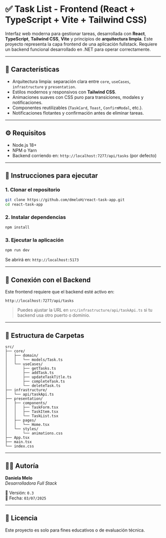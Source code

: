 
# ✅ Task List - Frontend (React + TypeScript + Vite + Tailwind CSS)

Interfaz web moderna para gestionar tareas, desarrollada con **React**, **TypeScript**, **Tailwind CSS**, **Vite** y principios de **arquitectura limpia**. Este proyecto representa la capa frontend de una aplicación fullstack. Requiere un backend funcional desarrollado en .NET para operar correctamente.

---

## 📌 Características

- Arquitectura limpia: separación clara entre `core`, `useCases`, `infrastructure` y `presentation`.
- Estilos modernos y responsivos con **Tailwind CSS**.
- Animaciones suaves con CSS puro para transiciones, modales y notificaciones.
- Componentes reutilizables (`TaskCard`, `Toast`, `ConfirmModal`, etc.).
- Notificaciones flotantes y confirmación antes de eliminar tareas.

---

## ⚙️ Requisitos

- Node.js 18+
- NPM o Yarn
- Backend corriendo en: `http://localhost:7277/api/tasks` (por defecto)

---

## 🚀 Instrucciones para ejecutar

### 1. Clonar el repositorio

```bash
git clone https://github.com/dmeloH/react-task-app.git
cd react-task-app
```

### 2. Instalar dependencias

```bash
npm install
```

### 3. Ejecutar la aplicación

```bash
npm run dev
```

Se abrirá en: `http://localhost:5173`

---

## 🔁 Conexión con el Backend

Este frontend requiere que el backend esté activo en:

```
http://localhost:7277/api/tasks
```

> Puedes ajustar la URL en `src/infrastructure/api/taskApi.ts` si tu backend usa otro puerto o dominio.

---

## 🧱 Estructura de Carpetas

```
src/
├── core/
│   ├── domain/
│   │   └── models/Task.ts
│   └── useCases/
│       ├── getTasks.ts
│       ├── addTask.ts
│       ├── updateTaskTitle.ts
│       ├── completeTask.ts
│       └── deleteTask.ts
├── infrastructure/
│   └── api/taskApi.ts
├── presentation/
│   ├── components/
│   │   ├── TaskForm.tsx
│   │   ├── TaskItem.tsx
│   │   └── TaskList.tsx
│   ├── pages/
│   │   └── Home.tsx
│   └── styles/
│       └── animations.css
├── App.tsx
├── main.tsx
└── index.css
```

---

## 👩‍💻 Autoría

**Daniela Melo**  
_Desarrolladora Full Stack_

📅 Versión: `0.3`  
📌 Fecha: `03/07/2025`

---

## 📄 Licencia

Este proyecto es solo para fines educativos o de evaluación técnica.
